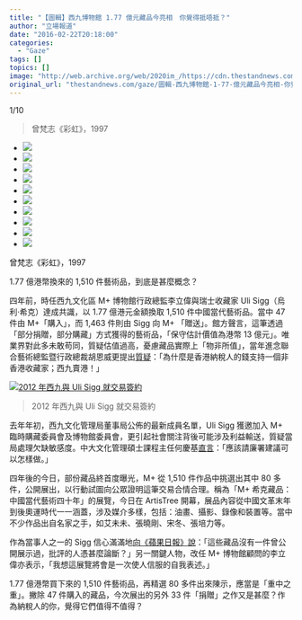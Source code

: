 ```yaml
---
title: "【圖輯】西九博物館 1.77 億元藏品今亮相　你覺得抵唔抵？"
author: "立場報道"
date: "2016-02-22T20:18:00"
categories:
  - "Gaze"
tags: []
topics: []
image: "http://web.archive.org/web/2020im_/https://cdn.thestandnews.com/media/photos/gallery/66/cache/DSC_0176_Wg7E6_UHm1U_300x200cropcenter.png"
original_url: "thestandnews.com/gaze/圖輯-西九博物館-1-77-億元藏品今亮相-你覺得抵唔抵"
---
```

[](#)[](#)

[](#)1/10[](#)

> 曾梵志《彩虹》，1997

*   ![](http://web.archive.org/web/2020im_/https://cdn.thestandnews.com/media/photos/gallery/66/cache/DSC_0176_Wg7E6_UHm1U_300x200cropcenter.png)
*   ![](http://web.archive.org/web/2020im_/https://cdn.thestandnews.com/media/photos/gallery/66/cache/DSC_0178_4NVG9_BB6r6_300x200cropcenter.png)
*   ![](http://web.archive.org/web/2020im_/https://cdn.thestandnews.com/media/photos/gallery/66/cache/DSC_0182_2JE4x_0rjQr_300x200cropcenter.png)
*   ![](http://web.archive.org/web/2020im_/https://cdn.thestandnews.com/media/photos/gallery/66/cache/DSC_0185_8JR6I20copy_5k8gb_300x200cropcenter.jpg)
*   ![](http://web.archive.org/web/2020im_/https://cdn.thestandnews.com/media/photos/gallery/66/cache/DSC_0187_uSO2T20copy_jRtib_300x200cropcenter.jpg)
*   ![](http://web.archive.org/web/2020im_/https://cdn.thestandnews.com/media/photos/gallery/66/cache/DSC_0191_Opfnb20copy_qRVru_300x200cropcenter.jpg)
*   ![](http://web.archive.org/web/2020im_/https://cdn.thestandnews.com/media/photos/gallery/66/cache/DSC_0194_Ny9b0_1LRL4_300x200cropcenter.jpg)
*   ![](http://web.archive.org/web/2020im_/https://cdn.thestandnews.com/media/photos/gallery/66/cache/DSC_0199_MJqCV20copy_joRSa_300x200cropcenter.jpg)
*   ![](http://web.archive.org/web/2020im_/https://cdn.thestandnews.com/media/photos/gallery/66/cache/DSC_0232_ks7st_cthJC_300x200cropcenter.png)
*   ![](http://web.archive.org/web/2020im_/https://cdn.thestandnews.com/media/photos/gallery/66/cache/DSC_0238_tOEIe_300x200cropcenter.JPG)

曾梵志《彩虹》，1997

1.77 億港幣換來的 1,510 件藝術品，到底是甚麼概念？

四年前，時任西九文化區 M+ 博物館行政總監李立偉與瑞士收藏家 Uli Sigg（烏利‧希克）達成共識，以 1.77 億港元金額換取 1,510 件中國當代藝術品。當中 47 件由 M+「購入」，而 1,463 件則由 Sigg 向 M+ 「贈送」。館方聲言，這筆透過「部分捐贈，部分購藏」方式獲得的藝術品，「保守估計價值為港幣 13 億元」。唯業界對此多未敢苟同，質疑估值過高，憂慮藏品實際上「物非所值」，當年進念聯合藝術總監暨行政總裁胡恩威更提出[質疑](http://web.archive.org/web/20210629033204/http://artalk.hk/2012/06/14/%E5%9B%9E%E6%87%89%E8%83%A1%E6%81%A9%E5%A8%81%E9%97%9C%E6%96%BCuli-sigg%E4%BA%8B%E4%BB%B6%E7%9A%84%E8%AB%96%E8%BF%B0%EF%BC%9A%E8%AA%B0%E5%9C%A8%E6%94%AF%E6%8C%81%E8%AA%B0%E4%BA%86%EF%BC%9F/)：「為什麼是香港納稅人的錢支持一個非香港收藏家；西九賣港！」

[![2012 年西九與 Uli Sigg 就交易簽約](http://web.archive.org/web/2020im_/https://cdn.thestandnews.com/media/photos/cache/P6120481_z4xnp_1200x0.JPG)](http://web.archive.org/web/20210629033204/https://cdn.thestandnews.com/media/photos/cache/P6120481_z4xnp_1200x0.JPG)

> 2012 年西九與 Uli Sigg 就交易簽約

去年年初，西九文化管理局董事局公佈的最新成員名單，Uli Sigg 獲邀加入 M+ 臨時購藏委員會及博物館委員會，更引起社會關注背後可能涉及利益輸送，質疑當局處理欠缺敏感度。中大文化管理碩士課程主任何慶基[直言](../../culture/%E8%A5%BF%E4%B9%9Dm%E5%A7%94%E6%94%B6%E8%97%8F%E5%AE%B6%E9%80%B2%E8%B3%BC%E8%97%8F%E5%A7%94%E5%93%A1%E6%9C%83-%E5%AD%B8%E8%80%85%E8%B3%AA%E7%96%91%E5%88%A9%E7%9B%8A%E8%A1%9D%E7%AA%81/)：「應該請廉署建議可以怎樣做。」

四年後的今日，部份藏品終首度曝光，M+ 從 1,510 件作品中挑選出其中 80 多件，公開展出，以行動試圖向公眾證明這筆交易合情合理。稱為「M+ 希克藏品：中國當代藝術四十年」的展覽，今日在 ArtisTree 開幕，展品內容從中國文革末年到後奧運時代一一涵蓋，涉及媒介多樣，包括：油畫、攝影、錄像和裝置等。當中不少作品出自名家之手，如艾未未、張曉剛、宋冬、張培力等。

作為當事人之一的 Sigg 信心滿滿地[向《蘋果日報》說](http://web.archive.org/web/20210629033204/http://hk.apple.nextmedia.com/supplement/culture/art/20160217/19493474)：「這些藏品沒有一件曾公開展示過，批評的人憑甚麼論斷？」另一關鍵人物，改任 M+ 博物館顧問的李立偉亦表示，「我想這展覽將會是一次使人信服的自我表述。」

1.77 億港幣買下來的 1,510 件藝術品，再精選 80 多件出來陳示，應當是「重中之重」。撇除 47 件購入的藏品，今次展出的另外 33 件「捐贈」之作又是甚麼？作為納稅人的你，覺得它們值得不值得？